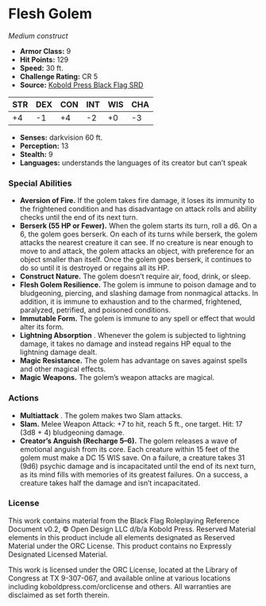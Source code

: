 # Flesh Golem

*Medium construct*

- **Armor Class:** 9
- **Hit Points:** 129
- **Speed:** 30 ft.
- **Challenge Rating:** CR 5
- **Source:** [Kobold Press Black Flag SRD](https://koboldpress.com/black-flag-roleplaying/)

| STR | DEX | CON | INT | WIS | CHA |
| --- | --- | --- | --- | --- | --- |
| +4 | -1 | +4 | -2 | +0 | -3 |

- **Senses:** darkvision 60 ft.
- **Perception:** 13
- **Stealth:** 9
- **Languages:** understands the languages of its creator but can’t speak

### Special Abilities

- **Aversion of Fire.** If the golem takes fire damage, it loses its immunity to the frightened condition and has disadvantage on attack rolls and ability checks until the end of its next turn.
- **Berserk (55 HP or Fewer).** When the golem starts its turn, roll a d6. On a 6, the golem goes berserk. On each of its turns while berserk, the golem attacks the nearest creature it can see. If no creature is near enough to move to and attack, the golem attacks an object, with preference for an object smaller than itself. Once the golem goes berserk, it continues to do so until it is destroyed or regains all its HP.
- **Construct Nature.** The golem doesn’t require air, food, drink, or sleep.
- **Flesh Golem Resilience.** The golem is immune to poison damage and to bludgeoning, piercing, and slashing damage from nonmagical attacks. In addition, it is immune to exhaustion and to the charmed, frightened, paralyzed, petrified, and poisoned conditions.
- **Immutable Form.** The golem is immune to any spell or effect that would alter its form.
- **Lightning Absorption** . Whenever the golem is subjected to lightning damage, it takes no damage and instead regains HP equal to the lightning damage dealt.
- **Magic Resistance.** The golem has advantage on saves against spells and other magical effects.
- **Magic Weapons.** The golem’s weapon attacks are magical.

### Actions

- **Multiattack** . The golem makes two Slam attacks.
- **Slam.** Melee Weapon Attack: +7 to hit, reach 5 ft., one target. Hit: 17 (3d8 + 4) bludgeoning damage.
- **Creator’s Anguish (Recharge 5–6).** The golem releases a wave of emotional anguish from its core. Each creature within 15 feet of the golem must make a DC 15 WIS save. On a failure, a creature takes 31 (9d6) psychic damage and is incapacitated until the end of its next turn, as its mind fills with memories of its greatest failures. On a success, a creature takes half the damage and isn’t incapacitated.

### License

This work contains material from the Black Flag Roleplaying Reference Document v0.2, © Open Design LLC d/b/a Kobold Press. Reserved Material elements in this product include all elements designated as Reserved Material under the ORC License. This product contains no Expressly Designated Licensed Material.

This work is licensed under the ORC License, located at the Library of Congress at TX 9-307-067, and available online at various locations including koboldpress.com/orclicense and others. All warranties are disclaimed as set forth therein.

